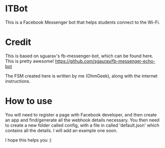 # ITBot
This is a Facebook Messenger bot that helps students connect to the Wi-Fi. 

# Credit

This is based on sguarav's fb-messenger-bot, which can be found here. This is pretty awesome!
https://github.com/sgaurav/fb-messenger-echo-bot

The FSM created here is written by me (OhmGeek), along with the internet instructions. 


# How to use
You will need to register a page with Facebook developer, and then create an app and find/generate all the webhook details necessary. You then need to create a new folder called config, with a file in called 'default.json' which contains all the details. I will add an example one soon.

I hope this helps you :)
